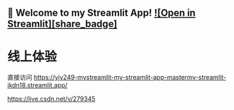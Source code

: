 ## 🎉 Welcome to my Streamlit App!           [![Open in Streamlit][share_badge]][share_link]

[share_link]: https://yjy249-mystreamlit-my-streamlit-app-mastermy-streamlit-ikdn18.streamlit.app/


# 线上体验

直接访问 <https://yjy249-mystreamlit-my-streamlit-app-mastermy-streamlit-ikdn18.streamlit.app/>

https://live.csdn.net/v/279345
